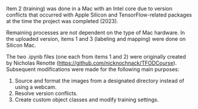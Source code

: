 Item 2 (training) was done in a Mac with an Intel core due to version conflicts that occurred with Apple Silicon and TensorFlow-related packages at the time the project was completed (2023).

Remaining processes are not dependent on the type of Mac hardware. In the uploaded version, items 1 and 3 (labeling and mapping) were done on Silicon Mac.

The two .ipynb files (one each from items 1 and 2) were originally created by Nicholas Renotte (https://github.com/nicknochnack/TFODCourse). Subsequent modifications were made for the following main purposes:
1) Source and format the images from a designated directory instead of using a webcam.
2) Resolve version conflicts.
3) Create custom object classes and modify training settings.